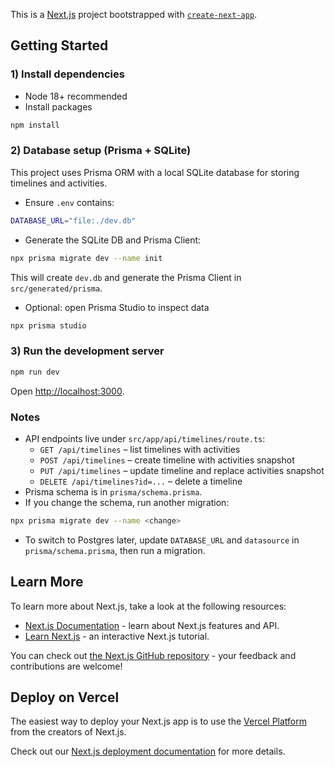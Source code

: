 This is a [Next.js](https://nextjs.org) project bootstrapped with [`create-next-app`](https://nextjs.org/docs/app/api-reference/cli/create-next-app).

## Getting Started

### 1) Install dependencies

- Node 18+ recommended
- Install packages

```bash
npm install
```

### 2) Database setup (Prisma + SQLite)

This project uses Prisma ORM with a local SQLite database for storing timelines and activities.

- Ensure `.env` contains:

```bash
DATABASE_URL="file:./dev.db"
```

- Generate the SQLite DB and Prisma Client:

```bash
npx prisma migrate dev --name init
```

This will create `dev.db` and generate the Prisma Client in `src/generated/prisma`.

- Optional: open Prisma Studio to inspect data

```bash
npx prisma studio
```

### 3) Run the development server

```bash
npm run dev
```

Open [http://localhost:3000](http://localhost:3000).

### Notes

- API endpoints live under `src/app/api/timelines/route.ts`:
  - `GET /api/timelines` – list timelines with activities
  - `POST /api/timelines` – create timeline with activities snapshot
  - `PUT /api/timelines` – update timeline and replace activities snapshot
  - `DELETE /api/timelines?id=...` – delete a timeline
- Prisma schema is in `prisma/schema.prisma`.
- If you change the schema, run another migration:

```bash
npx prisma migrate dev --name <change>
```

- To switch to Postgres later, update `DATABASE_URL` and `datasource` in `prisma/schema.prisma`, then run a migration.

## Learn More

To learn more about Next.js, take a look at the following resources:

- [Next.js Documentation](https://nextjs.org/docs) - learn about Next.js features and API.
- [Learn Next.js](https://nextjs.org/learn) - an interactive Next.js tutorial.

You can check out [the Next.js GitHub repository](https://github.com/vercel/next.js) - your feedback and contributions are welcome!

## Deploy on Vercel

The easiest way to deploy your Next.js app is to use the [Vercel Platform](https://vercel.com/new?utm_medium=default-template&filter=next.js&utm_source=create-next-app&utm_campaign=create-next-app-readme) from the creators of Next.js.

Check out our [Next.js deployment documentation](https://nextjs.org/docs/app/building-your-application/deploying) for more details.
